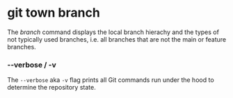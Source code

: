 # git town branch

The _branch_ command displays the local branch hierachy and the types of not
typically used branches, i.e. all branches that are not the main or feature
branches.

### --verbose / -v

The `--verbose` aka `-v` flag prints all Git commands run under the hood to
determine the repository state.
